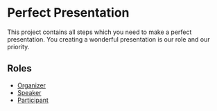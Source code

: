# Perfect Presentation

This project contains all steps which you need to make a perfect presentation. You creating a wonderful presentation is our role and our priority. 

## Roles 

- [Organizer](organizer.md)
- [Speaker](speaker.md)
- [Participant](participant.md)
